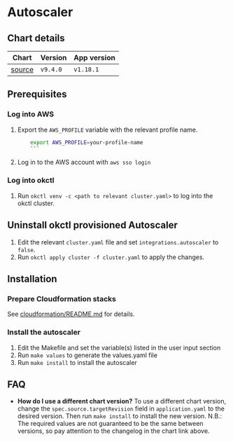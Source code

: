 # Autoscaler

## Chart details

| Chart                                                                                | Version  | App version |
| ----------------------------------------------------------------------------------   | -------- | ----------- |
| [source](https://artifacthub.io/packages/helm/cluster-autoscaler/cluster-autoscaler) | `v9.4.0` | `v1.18.1`   |

## Prerequisites

### Log into AWS

1. Export the `AWS_PROFILE` variable with the relevant profile name.
    ```bash
		export AWS_PROFILE=your-profile-name
		```
2. Log in to the AWS account with `aws sso login`

### Log into okctl
 
1. Run `okctl venv -c <path to relevant cluster.yaml>` to log into the okctl cluster.

## Uninstall okctl provisioned Autoscaler

1. Edit the relevant `cluster.yaml` file and set `integrations.autoscaler` to `false`.
2. Run `okctl apply cluster -f cluster.yaml` to apply the changes.

## Installation

### Prepare Cloudformation stacks

See [cloudformation/README.md](cloudformation/README.md) for details.

### Install the autoscaler

1. Edit the Makefile and set the variable(s) listed in the user input section
2. Run `make values` to generate the values.yaml file
3. Run `make install` to install the autoscaler

## FAQ

- **How do I use a different chart version?** To use a different chart version, change the `spec.source.targetRevision` field
    in `application.yaml` to the desired version. Then run `make install` to install the new version. N.B.: The required
		values are not guaranteed to be the same between versions, so pay attention to the changelog in the chart link above.
